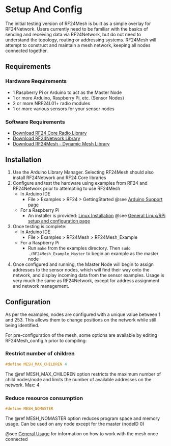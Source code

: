 # Setup And Config

The initial testing version of RF24Mesh is built as a simple overlay for RF24Network. Users currently need to be familiar with the basics of sending and receiving data via
RF24Network, but do not need to understand the topology, routing or addressing systems. RF24Mesh will attempt to construct and maintain a mesh network, keeping all nodes
connected together.

## Requirements
### Hardware Requirements
- 1 Raspberry Pi or Arduino to act as the Master Node
- 1 or more Arduino, Raspberry Pi, etc. (Sensor Nodes)
- 2 or more NRF24L01+ radio modules
- 1 or more various sensors for your sensor nodes

### Software Requirements
- [Download RF24 Core Radio Library](https://github.com/TMRh20/RF24/archive/master.zip)
- [Download RF24Network Library](https://github.com/TMRh20/RF24Network/archive/master.zip)
- [Download RF24Mesh - Dynamic Mesh Library](https://github.com/TMRh20/RF24Mesh/archive/master.zip)

## Installation
1. Use the Arduino Library Manager. Selecting RF24Mesh should also install RF24Network and RF24 Core libraries
2. Configure and test the hardware using examples from RF24 and RF24Network prior to attempting to use RF24Mesh
   - In Arduino IDE
      - File > Examples > RF24 > GettingStarted
        @see [Arduino Support page](http://nRF24.github.io/RF24/md_docs_arduino.html)
   - For a Raspberry Pi
      - An installer is provided: [Linux Installation](http://nRF24.github.io/RF24/md_docs_linux_install.html)
        @see [General Linux/RPi setup and configuration page](http://nRF24.github.io/RF24/md_docs_rpi_general.html)
3. Once testing is complete:
   - In Arduino IDE
      - File > Examples > RF24Mesh > RF24Mesh_Example
   - For a Raspberry Pi
      - Run `make` from the examples directory. Then `sudo ./RF24Mesh_Example_Master` to begin an example as the master node
4. Once configured and running, the Master Node will begin to assign addresses to the sensor nodes, which will find their way onto the network, and
   display incoming data from the sensor examples. Usage is very much the same as RF24Network, except for address assignment and network management.

## Configuration
As per the examples, nodes are configured with a unique value between 1 and 253. This allows them to change positions on the network while still being identified.

For pre-configuration of the mesh, some options are available by editing RF24Mesh_config.h prior to compiling:

### Restrict number of children
```cpp
#define MESH_MAX_CHILDREN 4
```
The @ref MESH_MAX_CHILDREN option restricts the maximum number of child nodes/node and limits the number of available addresses on the network. Max: 4

### Reduce resource consumption
```cpp
#define MESH_NOMASTER
```
The @ref MESH_NOMASTER option reduces program space and memory usage. Can be used on any node except for the master (nodeID 0)

@see [General Usage](md_docs_general_usage.html) for information on how to work with the mesh once connected
